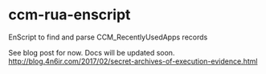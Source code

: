 # ccm-rua-enscript
EnScript to find and parse CCM_RecentlyUsedApps records

See blog post for now. Docs will be updated soon.
http://blog.4n6ir.com/2017/02/secret-archives-of-execution-evidence.html
